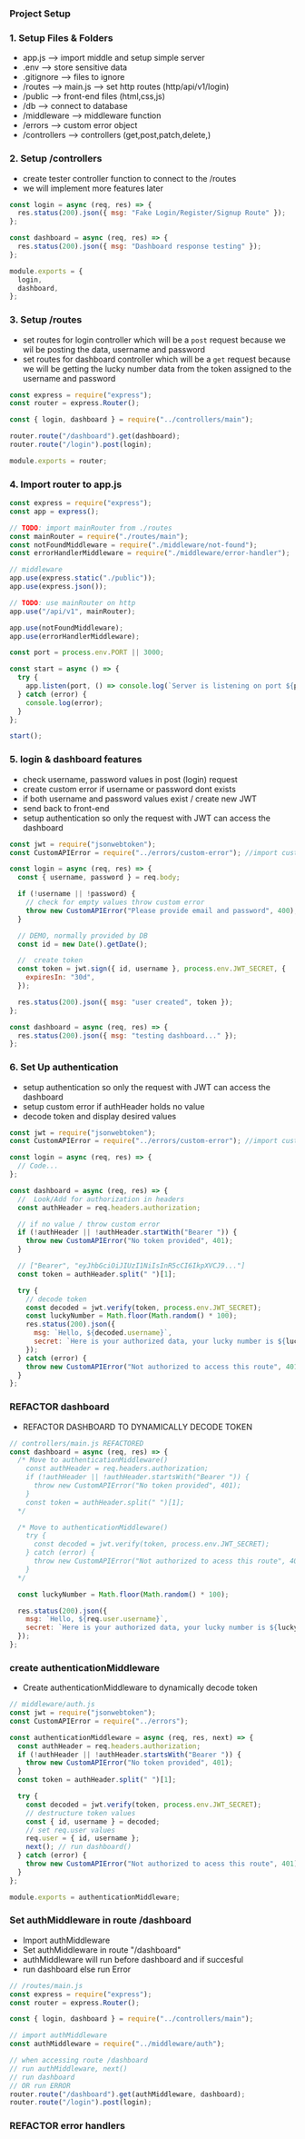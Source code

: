 ### Project Setup

### 1. Setup Files & Folders

- app.js --> import middle and setup simple server
- .env --> store sensitive data
- .gitignore --> files to ignore
- /routes --> main.js --> set http routes (http/api/v1/login)
- /public --> front-end files (html,css,js)
- /db --> connect to database
- /middleware --> middleware function
- /errors --> custom error object
- /controllers --> controllers (get,post,patch,delete,)

### 2. Setup /controllers

- create tester controller function to connect to the /routes
- we will implement more features later

```js
const login = async (req, res) => {
  res.status(200).json({ msg: "Fake Login/Register/Signup Route" });
};

const dashboard = async (req, res) => {
  res.status(200).json({ msg: "Dashboard response testing" });
};

module.exports = {
  login,
  dashboard,
};
```

### 3. Setup /routes

- set routes for login controller which will be a `post` request because we wil be posting the data, username and password
- set routes for dashboard controller which will be a `get` request because we will be getting the lucky number data from the token assigned to the username and password

```js
const express = require("express");
const router = express.Router();

const { login, dashboard } = require("../controllers/main");

router.route("/dashboard").get(dashboard);
router.route("/login").post(login);

module.exports = router;
```

### 4. Import router to app.js

```js
const express = require("express");
const app = express();

// TODO: import mainRouter from ./routes
const mainRouter = require("./routes/main");
const notFoundMiddleware = require("./middleware/not-found");
const errorHandlerMiddleware = require("./middleware/error-handler");

// middleware
app.use(express.static("./public"));
app.use(express.json());

// TODO: use mainRouter on http
app.use("/api/v1", mainRouter);

app.use(notFoundMiddleware);
app.use(errorHandlerMiddleware);

const port = process.env.PORT || 3000;

const start = async () => {
  try {
    app.listen(port, () => console.log(`Server is listening on port ${port}`));
  } catch (error) {
    console.log(error);
  }
};

start();
```

### 5. login & dashboard features

- check username, password values in post (login) request
- create custom error if username or password dont exists
- if both username and password values exist / create new JWT
- send back to front-end
- setup authentication so only the request with JWT can access the dashboard

```js
const jwt = require("jsonwebtoken");
const CustomAPIError = require("../errors/custom-error"); //import custom error object

const login = async (req, res) => {
  const { username, password } = req.body;

  if (!username || !password) {
    // check for empty values throw custom error
    throw new CustomAPIError("Please provide email and password", 400);
  }

  // DEMO, normally provided by DB
  const id = new Date().getDate();

  //  create token
  const token = jwt.sign({ id, username }, process.env.JWT_SECRET, {
    expiresIn: "30d",
  });

  res.status(200).json({ msg: "user created", token });
};

const dashboard = async (req, res) => {
  res.status(200).json({ msg: "testing dashboard..." });
};
```

### 6. Set Up authentication

- setup authentication so only the request with JWT can access the dashboard
- setup custom error if authHeader holds no value
- decode token and display desired values

```js
const jwt = require("jsonwebtoken");
const CustomAPIError = require("../errors/custom-error"); //import custom error object

const login = async (req, res) => {
  // Code...
};

const dashboard = async (req, res) => {
  //  Look/Add for authorization in headers
  const authHeader = req.headers.authorization;

  // if no value / throw custom error
  if (!authHeader || !authHeader.startWith("Bearer ")) {
    throw new CustomAPIError("No token provided", 401);
  }

  // ["Bearer", "eyJhbGciOiJIUzI1NiIsInR5cCI6IkpXVCJ9..."]
  const token = authHeader.split(" ")[1];

  try {
    // decode token
    const decoded = jwt.verify(token, process.env.JWT_SECRET);
    const luckyNumber = Math.floor(Math.random() * 100);
    res.status(200).json({
      msg: `Hello, ${decoded.username}`,
      secret: `Here is your authorized data, your lucky number is ${luckyNumber}`,
    });
  } catch (error) {
    throw new CustomAPIError("Not authorized to access this route", 401);
  }
};
```

### REFACTOR dashboard

- REFACTOR DASHBOARD TO DYNAMICALLY DECODE TOKEN

```js
// controllers/main.js REFACTORED
const dashboard = async (req, res) => {
  /* Move to authenticationMiddleware()
    const authHeader = req.headers.authorization;
    if (!authHeader || !authHeader.startsWith("Bearer ")) {
      throw new CustomAPIError("No token provided", 401);
    }
    const token = authHeader.split(" ")[1];
  */

  /* Move to authenticationMiddleware()
    try {
      const decoded = jwt.verify(token, process.env.JWT_SECRET);
    } catch (error) {
      throw new CustomAPIError("Not authorized to acess this route", 401);
    }
  */

  const luckyNumber = Math.floor(Math.random() * 100);

  res.status(200).json({
    msg: `Hello, ${req.user.username}`,
    secret: `Here is your authorized data, your lucky number is ${luckyNumber}`,
  });
};
```

### create authenticationMiddleware

- Create authenticationMiddleware to dynamically decode token

```js
// middleware/auth.js
const jwt = require("jsonwebtoken");
const CustomAPIError = require("../errors");

const authenticationMiddleware = async (req, res, next) => {
  const authHeader = req.headers.authorization;
  if (!authHeader || !authHeader.startsWith("Bearer ")) {
    throw new CustomAPIError("No token provided", 401);
  }
  const token = authHeader.split(" ")[1];

  try {
    const decoded = jwt.verify(token, process.env.JWT_SECRET);
    // destructure token values
    const { id, username } = decoded;
    // set req.user values
    req.user = { id, username };
    next(); // run dashboard()
  } catch (error) {
    throw new CustomAPIError("Not authorized to acess this route", 401);
  }
};

module.exports = authenticationMiddleware;
```

### Set authMiddleware in route /dashboard

- Import authMiddleware
- Set authMiddleware in route "/dashboard"
- authMiddleware will run before dashboard and if succesful
- run dashboard else run Error

```js
// /routes/main.js
const express = require("express");
const router = express.Router();

const { login, dashboard } = require("../controllers/main");

// import authMiddleware
const authMiddleware = require("../middleware/auth");

// when accessing route /dashboard
// run authMiddleware, next()
// run dashboard
// OR run ERROR
router.route("/dashboard").get(authMiddleware, dashboard);
router.route("/login").post(login);
```

### REFACTOR error handlers
